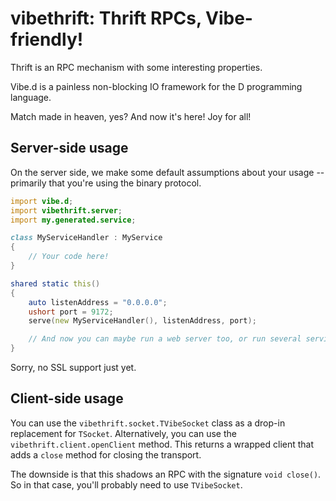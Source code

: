 # vibethrift: Thrift RPCs, Vibe-friendly!

Thrift is an RPC mechanism with some interesting properties.

Vibe.d is a painless non-blocking IO framework for the D programming language.

Match made in heaven, yes? And now it's here! Joy for all!


## Server-side usage

On the server side, we make some default assumptions about your usage -- primarily that you're using
the binary protocol.

```D
import vibe.d;
import vibethrift.server;
import my.generated.service;

class MyServiceHandler : MyService
{
    // Your code here!
}

shared static this()
{
    auto listenAddress = "0.0.0.0";
    ushort port = 9172;
    serve(new MyServiceHandler(), listenAddress, port);

    // And now you can maybe run a web server too, or run several services, or something like that.
}
```

Sorry, no SSL support just yet.


## Client-side usage

You can use the `vibethrift.socket.TVibeSocket` class as a drop-in replacement for `TSocket`.
Alternatively, you can use the `vibethrift.client.openClient` method. This returns a wrapped client
that adds a `close` method for closing the transport.

The downside is that this shadows an RPC with the signature `void close()`. So in that case, you'll
probably need to use `TVibeSocket`.

